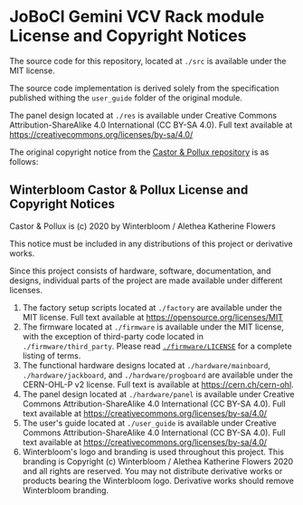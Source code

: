 # JoBoCl Gemini VCV Rack module License and Copyright Notices

The source code for this repository, located at `./src` is available under the
MIT license.

The source code implementation is derived solely from the specification published
withing the `user_guide` folder of the original module.

The panel design located at `./res` is available under Creative Commons
Attribution-ShareAlike 4.0 International (CC BY-SA 4.0). Full text available at
https://creativecommons.org/licenses/by-sa/4.0/

The original copyright notice from the [Castor & Pollux
repository](https://github.com/wntrblm/Castor_and_Pollux) is as follows:

## Winterbloom Castor & Pollux License and Copyright Notices

Castor & Pollux is (c) 2020 by Winterbloom / Alethea Katherine Flowers

This notice must be included in any distributions of this project or derivative
works.

Since this project consists of hardware, software, documentation, and designs,
individual parts of the project are made available under different licenses.

1. The factory setup scripts located at `./factory` are available under the MIT
   license. Full text available at https://opensource.org/licenses/MIT
2. The firmware located at `./firmware` is available under the MIT license,
   with the exception of third-party code located in `./firmware/third_party`.
Please read [`./firmware/LICENSE`](firmware/LICENSE) for a complete listing of
terms.
3. The functional hardware designs located at `./hardware/mainboard`,
   `./hardware/jackboard`, and `./hardware/progboard` are available under the
CERN-OHL-P v2 license. Full text is available at https://cern.ch/cern-ohl.
4. The panel design located at `./hardware/panel` is available under Creative
   Commons Attribution-ShareAlike 4.0 International (CC BY-SA 4.0). Full text
available at https://creativecommons.org/licenses/by-sa/4.0/
5. The user's guide located at `./user_guide` is available under Creative
   Commons Attribution-ShareAlike 4.0 International (CC BY-SA 4.0). Full text
available at https://creativecommons.org/licenses/by-sa/4.0/
6. Winterbloom's logo and branding is used throughout this project. This
   branding is Copyright (c) Winterbloom / Alethea Katherine Flowers 2020 and
all rights are reserved. You may not distribute derivative works or products
bearing the Winterbloom logo. Derivative works should remove Winterbloom
branding.


